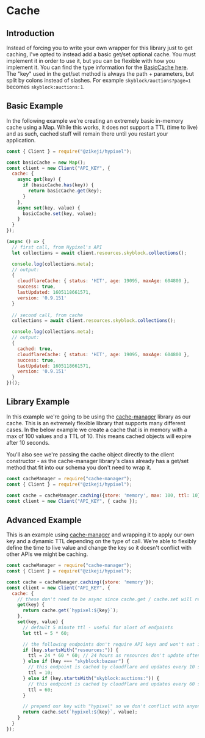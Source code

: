 # Cache

## Introduction

Instead of forcing you to write your own wrapper for this library just to get caching, I've opted to instead add a basic get/set optional cache. You must implement it in order to use it, but you can be flexible with how you implement it. You can find the type information for the [BasicCache here](/ts-api/interfaces/basiccache/). The "key" used in the get/set method is always the path + parameters, but split by colons instead of slashes. For example `skyblock/auctions?page=1` becomes `skyblock:auctions:1`.

## Basic Example

In the following example we're creating an extremely basic in-memory cache using a Map. While this works, it does not support a TTL (time to live) and as such, cached stuff will remain there until you restart your application.

```javascript
const { Client } = require("@zikeji/hypixel");

const basicCache = new Map();
const client = new Client("API_KEY", {
  cache: {
    async get(key) {
      if (basicCache.has(key)) {
        return basicCache.get(key);
      }
    },
    async set(key, value) {
      basicCache.set(key, value);
    }
  }
});

(async () => {
  // first call, from Hypixel's API
  let collections = await client.resources.skyblock.collections();

  console.log(collections.meta);
  // output:
  {
    cloudflareCache: { status: 'HIT', age: 19095, maxAge: 604800 },
    success: true,
    lastUpdated: 1605118661571,
    version: '0.9.151'
  }
  
  // second call, from cache
  collections = await client.resources.skyblock.collections();

  console.log(collections.meta);
  // output:
  {
    cached: true,
    cloudflareCache: { status: 'HIT', age: 19095, maxAge: 604800 },
    success: true,
    lastUpdated: 1605118661571,
    version: '0.9.151'
  }
})();
```

## Library Example

In this example we're going to be using the [cache-manager](https://www.npmjs.com/package/cache-manager) library as our cache. This is an extremely flexible library that supports many different cases. In the below example we create a cache that is in memory with a max of 100 values and a TTL of 10. This means cached objects will expire after 10 seconds.

You'll also see we're passing the cache object directly to the client constructor - as the cache-manager library's class already has a get/set method that fit into our schema you don't need to wrap it.

```javascript
const cacheManager = require("cache-manager");
const { Client } = require("@zikeji/hypixel");

const cache = cacheManager.caching({store: 'memory', max: 100, ttl: 10});
const client = new Client("API_KEY", { cache });
```

## Advanced Example

This is an example using [cache-manager](https://www.npmjs.com/package/cache-manager) and wrapping it to apply our own key and a dynamic TTL depending on the type of call. We're able to flexibly define the time to live value and change the key so it doesn't conflict with other APIs we might be caching.

```javascript
const cacheManager = require("cache-manager");
const { Client } = require("@zikeji/hypixel");

const cache = cacheManager.caching({store: 'memory'});
const client = new Client("API_KEY", {
  cache: {
    // these don't need to be async since cache.get / cache.set will return a promise
    get(key) {
      return cache.get(`hypixel:${key}`);
    },
    set(key, value) {
      // default 5 minute ttl - useful for alost of endpoints
      let ttl = 5 * 60;

      // the following endpoints don't require API keys and won't eat into your rate limit
      if (key.startsWith("resources:")) {
        ttl = 24 * 60 * 60; // 24 hours as resources don't update often, if at all
      } else if (key === "skyblock:bazaar") {
        // this endpoint is cached by cloudflare and updates every 10 seconds
        ttl = 10;
      } else if (key.startsWith("skyblock:auctions:")) {
        // this endpoint is cached by cloudflare and updates every 60 seconds
        ttl = 60;
      }

      // prepend our key with "hypixel" so we don't conflict with anyone else
      return cache.set(`hypixel:${key}`, value);
    }
  }
});
```